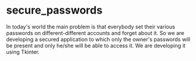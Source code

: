 # secure_passwords
In today's world the main problem is that everybody set their various passwords on different-different accounts and forget about it. So we are developing a secured application to which only the owner's passwords will be present and only he/she will be able to access it. We are developing it using Tkinter.
